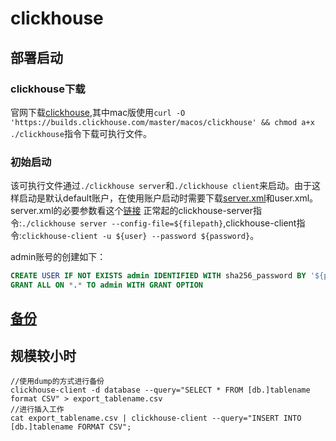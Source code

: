 # clickhouse

## 部署启动

### clickhouse下载
官网下载[clickhouse](https://clickhouse.com/docs/zh/getting-started/install),其中mac版使用`curl -O 'https://builds.clickhouse.com/master/macos/clickhouse' && chmod a+x ./clickhouse`指令下载可执行文件。

### 初始启动
该可执行文件通过`./clickhouse server`和`./clickhouse client`来启动。由于这样启动是默认default账户，在使用账户启动时需要下载[server.xml](https://github.com/ClickHouse/ClickHouse/blob/master/programs/server/config.xml)和user.xml。server.xml的必要参数看这个[链接](https://zhuanlan.zhihu.com/p/470885530)
正常起的clickhouse-server指令:`./clickhouse server --config-file=${filepath}`,clickhouse-client指令:`clickhouse-client -u ${user} --password ${password}`。

admin账号的创建如下：
```sql
CREATE USER IF NOT EXISTS admin IDENTIFIED WITH sha256_password BY '${password}'
GRANT ALL ON *.* TO admin WITH GRANT OPTION
```

## [备份](https://aop.pub/artical/database/clickhouse/backup-recovery/)

## 规模较小时

```
//使用dump的方式进行备份
clickhouse-client -d database --query="SELECT * FROM [db.]tablename format CSV" > export_tablename.csv
//进行插入工作
cat export_tablename.csv | clickhouse-client --query="INSERT INTO [db.]tablename FORMAT CSV";
```